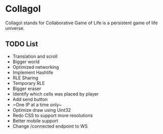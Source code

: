 # Collagol

Collagol stands for Collaborative Game of Life is a persistent game of life universe.  


## TODO List

 * Translation and scroll
 * Bigger world
 * Optimized networking
 * Implement Hashlife
 * RLE Sharing
 * Temporary RLE
 * Bigger eraser
 * Identify which cells was placed by player
 * Add send button
 * ~One IP at a time only~
 * Optimize draw using Uint32 
 * Redo CSS to support more resolutions
 * Better mobile support 
 * Change /connected endpoint to WS
 

